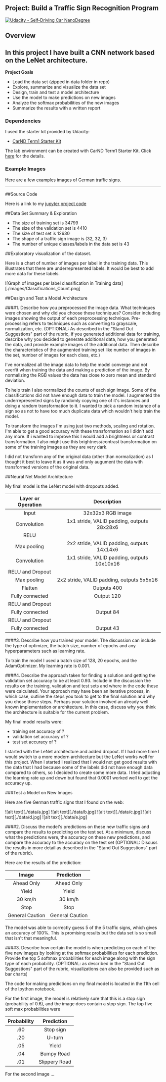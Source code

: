 ## Project: Build a Traffic Sign Recognition Program
[![Udacity - Self-Driving Car NanoDegree](https://s3.amazonaws.com/udacity-sdc/github/shield-carnd.svg)](http://www.udacity.com/drive)

Overview
---
In this project I have built a CNN network based on the LeNet architecture.
---
**Project Goals**

* Load the data set (zipped in data folder in repo)
* Explore, summarize and visualize the data set
* Design, train and test a model architecture
* Use the model to make predictions on new images
* Analyze the softmax probabilities of the new images
* Summarize the results with a written report

### Dependencies
I used the starter kit provided by Udacity:

* [CarND Term1 Starter Kit](https://github.com/udacity/CarND-Term1-Starter-Kit)

The lab environment can be created with CarND Term1 Starter Kit. Click [here](https://github.com/udacity/CarND-Term1-Starter-Kit/blob/master/README.md) for the details.

### Example Images

Here are a few examples images of German traffic signs.

[//]: # (Image References)

[image1]: ./data/a.jpg "Ahead Only"
[image2]: ./data/b.jpg "Yield"
[image3]: ./data/c.jpg "30 km/h"
[image4]: ./data/d.jpg "Stop"
[image5]: ./data/e.jpg "General Caution"

---
##Source Code

Here is a link to my [jupyter project code](https://github.com/matthewsommer/Traffic-Sign-Classifier/blob/master/Traffic_Sign_Classifier.ipynb)

##Data Set Summary & Exploration

* The size of training set is 34799
* The size of the validation set is 4410
* The size of test set is 12630
* The shape of a traffic sign image is (32, 32, 3)
* The number of unique classes/labels in the data set is 43

##Exploratory visualization of the dataset.

Here is a chart of number of images per label in the training data. This illustrates that there are underrepresented labels. It would be best to add more data for these labels.

![Graph of images per label classification in Training data][./images/Classifications_Count.png]

##Design and Test a Model Architecture

####1. Describe how you preprocessed the image data. What techniques were chosen and why did you choose these techniques? Consider including images showing the output of each preprocessing technique. Pre-processing refers to techniques such as converting to grayscale, normalization, etc. (OPTIONAL: As described in the "Stand Out Suggestions" part of the rubric, if you generated additional data for training, describe why you decided to generate additional data, how you generated the data, and provide example images of the additional data. Then describe the characteristics of the augmented training set like number of images in the set, number of images for each class, etc.)

I've normalized all the image data to help the model converge and not overfit when training the data and making a prediction of the image. By normalizing the RGB values the data has close to zero mean and standard deviation.

To help train I also normalized the counts of each sign image. Some of the classifications did not have enough data to train the model. I augmented the underrepresented signs by randomly copying one of it's instances and doing a random transformation to it. I wanted to pick a random instance of a sign so as not to have too much duplicate data which wouldn't help train the model.

To transform the images I'm using just two methods, scaling and rotation. I'm able to get a good accuracy with these transformation so I didn't add any more. If i wanted to improve this I would add a brightness or contrast transformation. I also might use this brightness/contrast transformation on some of the training images as they are very dark.

I did not transform any of the original data (other than normalization) as I thought it best to leave it as it was and only augument the data with transformed versions of the original data.


##Neural Net Model Architecture

My final model is the LeNet model with dropouts added.

| Layer or Operation    |     Description	        					| 
|:---------------------:|:---------------------------------------------:| 
| Input         		| 32x32x3 RGB image   							| 
| Convolution        	| 1x1 stride, VALID padding, outputs 28x28x6 	|
| RELU					|												|
| Max pooling	      	| 2x2 stride, VALID padding, outputs 14x14x6	|
| Convolution   	    | 1x1 stride, VALID padding, outputs 10x10x16   |
| RELU and Dropout		|		        								|
| Max pooling	      	| 2x2 stride, VALID padding, outputs 5x5x16	    |
| Flatten   	      	| Outputs 400	                                |
| Fully connected		| Output 120        							|
| RELU and Dropout		|		        								|
| Fully connected		| Output 84        		    					|
| RELU and Dropout		|		        								|
| Fully connected		| Output 43        		    					|
 


####3. Describe how you trained your model. The discussion can include the type of optimizer, the batch size, number of epochs and any hyperparameters such as learning rate.

To train the model I used a batch size of 128, 20 epochs, and the AdamOptimizer. My learning rate is 0.001.

####4. Describe the approach taken for finding a solution and getting the validation set accuracy to be at least 0.93. Include in the discussion the results on the training, validation and test sets and where in the code these were calculated. Your approach may have been an iterative process, in which case, outline the steps you took to get to the final solution and why you chose those steps. Perhaps your solution involved an already well known implementation or architecture. In this case, discuss why you think the architecture is suitable for the current problem.

My final model results were:
* training set accuracy of ?
* validation set accuracy of ? 
* test set accuracy of ?

I started with the LeNet architecture and added dropout. If I had more time I would switch to a more modern architecture but the LeNet works well for this project. When I started I realized that I would not get good results with the data that I had because some of the labels did not have enough data compared to others, so I decided to create some more data. I tried adjusting the learning rate up and down but found that 0.0001 worked well to get the accuracy up.
 
###Test a Model on New Images

Here are five German traffic signs that I found on the web:

![alt text][./data/a.jpg] ![alt text][./data/b.jpg] ![alt text][./data/c.jpg] 
![alt text][./data/d.jpg] ![alt text][./data/e.jpg]

####2. Discuss the model's predictions on these new traffic signs and compare the results to predicting on the test set. At a minimum, discuss what the predictions were, the accuracy on these new predictions, and compare the accuracy to the accuracy on the test set (OPTIONAL: Discuss the results in more detail as described in the "Stand Out Suggestions" part of the rubric).

Here are the results of the prediction:

| Image			        |     Prediction	        					| 
|:---------------------:|:---------------------------------------------:| 
| Ahead Only      		| Ahead Only   									| 
| Yield     			| Yield 										|
| 30 km/h				| 30 km/h										|
| Stop  	      		| Stop      					 				|
| General Caution		| General Caution      							|


The model was able to correctly guess 5 of the 5 traffic signs, which gives an accuracy of 100%. This is promising results but the data set is so small that isn't that meaningful.

####3. Describe how certain the model is when predicting on each of the five new images by looking at the softmax probabilities for each prediction. Provide the top 5 softmax probabilities for each image along with the sign type of each probability. (OPTIONAL: as described in the "Stand Out Suggestions" part of the rubric, visualizations can also be provided such as bar charts)

The code for making predictions on my final model is located in the 11th cell of the Ipython notebook.

For the first image, the model is relatively sure that this is a stop sign (probability of 0.6), and the image does contain a stop sign. The top five soft max probabilities were

| Probability         	|     Prediction	        					| 
|:---------------------:|:---------------------------------------------:| 
| .60         			| Stop sign   									| 
| .20     				| U-turn 										|
| .05					| Yield											|
| .04	      			| Bumpy Road					 				|
| .01				    | Slippery Road      							|


For the second image ... 
